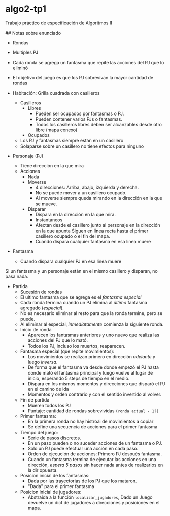 # algo2-tp1
Trabajo práctico de especificación de Algoritmos II

## Notas sobre enunciado

- Rondas
- Multiples PJ
- Cada ronda se agrega un fantasma que repite las acciones del PJ que lo eliminó
- El objetivo del juego es que los PJ sobrevivan la mayor cantidad de rondas

- Habitación: Grilla cuadrada con casilleros
    - Casilleros
        - Libres
            - Pueden ser ocupados por fantasmas o PJ.
            - Pueden contener varios PJs o fantasmas.
            - Todos los casilleros libres deben ser alcanzables desde otro libre (mapa conexo)
        - Ocupados
    - Los PJ y fantasmas siempre están en un casillero
    - Solaparse sobre un casillero no tiene efectos para ninguno

- Personaje (PJ)
    - Tiene dirección en la que mira
    - Acciones
        - Nada
        - Moverse
            - 4 direcciones: Arriba, abajo, izquierda y derecha.
            - No se puede mover a un casillero ocupado.
            - Al moverse siempre queda mirando en la dirección en la que se mueve.
        - Disparar
            - Dispara en la dirección en la que mira.
            - Instantaneos
            - Afectan desde el casillero junto al personaje en la dirección en la que apunta
              Siguen en linea recta hasta el primer casillero ocupado o el fin del mapa.
            - Cuando dispara cualquier fantasma en esa linea muere
- Fantasma
    - Cuando dispara cualquier PJ en esa linea muere

Si un fantasma y un personaje están en el mismo casillero y disparan, no pasa nada.

- Partida
    - Sucesión de rondas
    - El ultimo fantasma que se agrega es el _fantasma especial_
    - Cada ronda termina cuando un PJ elimina al _último_ fantasma agregado (*especial*).
    - No es necesario eliminar al resto para que la ronda termine, pero se puede.
    - Al eliminar al especial, *inmediatamente* comienza la siguiente ronda.
    - Inicio de ronda
        - Aparecen los fantasmas anteriores y uno nuevo que realiza las acciones del PJ que lo mató.
        - Todos los PJ, incluso los muertos, reaparecen.
    - Fantasma especial (que repite movimientos):
        - Los movimientos se realizan primero en dirección _adelante_ y luego _inversa_.
        - De forma que el fantasma va desde donde empezó el PJ hasta donde mató el fantasma principal y luego vuelve al lugar de inicio, esperando 5 steps de tiempo en el medio.
        - Dispara en los mismos momentos y direcciones que disparó el PJ en el camino de ida
        - Momentos y orden contrario y con el sentido invertido al volver.
    - Fin de partida
        - Mueren todos los PJ
        - Puntaje: cantidad de rondas sobrevividas `(ronda actual - 1?)`
    - Primer fantasma:
        - En la primera ronda no hay histroai de movimientos a copiar
        - Se define una secuencia de acciones para el primer fantasma
    - Tiempo del juego:
        - Serie de pasos discretos.
        - En un paso pueden o no suceder acciones de un fantasma o PJ.
        - Solo un PJ puede efectuar una acción en cada paso.
        - Orden de ejecución de acciones: Primero PJ después fantasma.
        - Cuando un fantasma termina de ejecutar las acciones en una dirección, *espera 5 pasos* sin hacer nada antes de realizarlos en la dir opuesta.
    - Posicion inicial de los fantasmas:
        - Dada por las trayectorias de los PJ que los mataron.
        - "Dada" para el primer fantasma
    - Posicion inicial de jugadores:
        - Abstraida a la función `localizar_jugadores`, Dado un Juego devuelve un dict de jugadores a direcciones y posiciones en el mapa.

